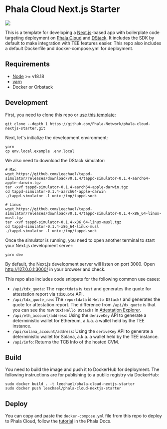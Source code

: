 # Phala Cloud Next.js Starter

[![](https://phala-cloud-git-templates-phala.vercel.app/deploy-button.svg)](https://phala-cloud-git-templates-phala.vercel.app/templates/nextjs-starter)

This is a template for developing a [Next.js](https://nextjs.org/)-based app with boilerplate code targeting deployment on [Phala Cloud](https://cloud.phala.network/) and [DStack](https://github.com/dstack-TEE/dstack/). It includes the SDK by default to make integration with TEE features easier. This repo also includes a default Dockerfile and docker-compose.yml for deployment.

## Requirements
- [Node](https://nodejs.org/en) >= v18.18
- [yarn](https://yarnpkg.com/)
- Docker or Orbstack

## Development

First, you need to clone this repo or [use this template](https://github.com/new?template_name=phala-cloud-bun-starter&template_owner=Phala-Network&name=phala-cloud-nextjs-starter):

```shell
git clone --depth 1 https://github.com/Phala-Network/phala-cloud-nextjs-starter.git
```

Next, let's initialize the development environment:

```shell
yarn
cp env.local.example .env.local
```

We also need to download the DStack simulator:

```shell
# Mac
wget https://github.com/Leechael/tappd-simulator/releases/download/v0.1.4/tappd-simulator-0.1.4-aarch64-apple-darwin.tgz
tar -xvf tappd-simulator-0.1.4-aarch64-apple-darwin.tgz
cd tappd-simulator-0.1.4-aarch64-apple-darwin
./tappd-simulator -l unix:/tmp/tappd.sock

# Linux
wget https://github.com/Leechael/tappd-simulator/releases/download/v0.1.4/tappd-simulator-0.1.4-x86_64-linux-musl.tgz
tar -xvf tappd-simulator-0.1.4-x86_64-linux-musl.tgz
cd tappd-simulator-0.1.4-x86_64-linux-musl
./tappd-simulator -l unix:/tmp/tappd.sock
```

Once the simulator is running, you need to open another terminal to start your Next.js development server:

```shell
yarn dev
```

By default, the Next.js development server will listen on port 3000. Open http://127.0.0.1:3000/ in your browser and check.

This repo also includes code snippets for the following common use cases:

- `/api/tdx_quote`: The `reportdata` is `test` and generates the quote for attestation report via `tdxQuote` API.
- `/api/tdx_quote_raw`: The `reportdata` is `Hello DStack!` and generates the quote for attestation report. The difference from `/api/dx_quote` is that you can see the raw text `Hello DStack!` in [Attestation Explorer](https://proof.t16z.com/).
- `/api/eth_account/address`: Using the `deriveKey` API to generate a deterministic wallet for Ethereum, a.k.a. a wallet held by the TEE instance.
- `/api/solana_account/address`: Using the `deriveKey` API to generate a deterministic wallet for Solana, a.k.a. a wallet held by the TEE instance.
- `/api/info`: Returns the TCB Info of the hosted CVM.

## Build

You need to build the image and push it to DockerHub for deployment. The following instructions are for publishing to a public registry via DockerHub:

```shell
sudo docker build . -t leechael/phala-cloud-nextjs-starter
sudo docker push leechael/phala-cloud-nextjs-starter
```

## Deploy

You can copy and paste the `docker-compose.yml` file from this repo to deploy to Phala Cloud, follow the [tutorial](https://docs.phala.network/phala-cloud/create-cvm/create-with-docker-compose) in the Phala Docs.
